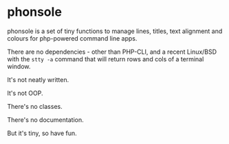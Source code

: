 # phonsole

phonsole is a set of tiny functions to manage lines, titles, text alignment and 
colours for php-powered command line apps.

There are no dependencies - other than PHP-CLI, and a recent Linux/BSD with
the `stty -a` command that will return rows and cols of a terminal window.

It's not neatly written.

It's not OOP.

There's no classes.

There's no documentation.

But it's tiny, so have fun.



